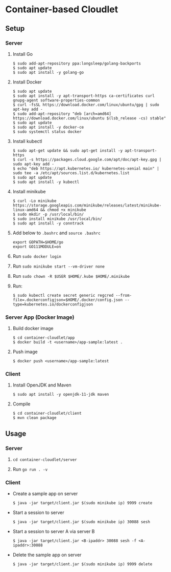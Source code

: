 # Container-based Cloudlet

## Setup

### Server

1. Install Go
    ```
    $ sudo add-apt-repository ppa:longsleep/golang-backports
    $ sudo apt update
    $ sudo apt install -y golang-go
    ```

1. Install Docker
    ```
    $ sudo apt update
    $ sudo apt install -y apt-transport-https ca-certificates curl gnupg-agent software-properties-common
    $ curl -fsSL https://download.docker.com/linux/ubuntu/gpg | sudo apt-key add -
    $ sudo add-apt-repository "deb [arch=amd64] https://download.docker.com/linux/ubuntu $(lsb_release -cs) stable"
    $ sudo apt update
    $ sudo apt install -y docker-ce
    $ sudo systemctl status docker
    ```

1. Install kubectl
    ```
    $ sudo apt-get update && sudo apt-get install -y apt-transport-https
    $ curl -s https://packages.cloud.google.com/apt/doc/apt-key.gpg | sudo apt-key add -
    $ echo "deb https://apt.kubernetes.io/ kubernetes-xenial main" | sudo tee -a /etc/apt/sources.list.d/kubernetes.list
    $ sudo apt update
    $ sudo apt install -y kubectl
    ```

1. Install minikube
    ```
    $ curl -Lo minikube https://storage.googleapis.com/minikube/releases/latest/minikube-linux-amd64 && chmod +x minikube
    $ sudo mkdir -p /usr/local/bin/
    $ sudo install minikube /usr/local/bin/
    $ sudo apt install -y conntrack
    ```


1. Add below to `.bashrc` and `source .bashrc`
    ```
    export GOPATH=$HOME/go
    export GO111MODULE=on
    ```

1. Run `sudo docker login`

1. Run `sudo minikube start --vm-driver none`

1. Run `sudo chown -R $USER $HOME/.kube $HOME/.minikube`

1. Run:
    ```
    $ sudo kubectl create secret generic regcred --from-file=.dockerconfigjson=$HOME/.docker/config.json --type=kubernetes.io/dockerconfigjson
    ```

### Server App (Docker Image)

1. Build docker image
    ```
    $ cd container-cloudlet/app
    $ docker build -t <username>/app-sample:latest .
    ```

1. Push image
    ```
    $ docker push <username>/app-sample:latest
    ```

### Client

1. Install OpenJDK and Maven
    ```
    $ sudo apt install -y openjdk-11-jdk maven
    ```

1. Compile
    ```
    $ cd container-cloudlet/client
    $ mvn clean package
    ```

## Usage

### Server

1. `cd container-cloudlet/server`

1. Run `go run . -v`

### Client

- Create a sample app on server
    ```
    $ java -jar target/client.jar $(sudo minikube ip) 9999 create
    ```

- Start a session to server
    ```
    $ java -jar target/client.jar $(sudo minikube ip) 30088 sesh
    ```

- Start a session to server A via server B
    ```
    $ java -jar target/client.jar <B-ipaddr> 30088 sesh -f <A-ipaddr>:30088
    ```

- Delete the sample app on server
    ```
    $ java -jar target/client.jar $(sudo minikube ip) 9999 delete
    ```
